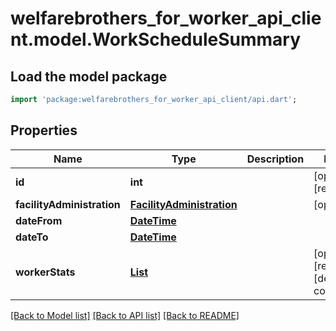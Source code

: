 # welfarebrothers_for_worker_api_client.model.WorkScheduleSummary

## Load the model package
```dart
import 'package:welfarebrothers_for_worker_api_client/api.dart';
```

## Properties
Name | Type | Description | Notes
------------ | ------------- | ------------- | -------------
**id** | **int** |  | [optional] [readonly] 
**facilityAdministration** | [**FacilityAdministration**](FacilityAdministration.md) |  | [optional] 
**dateFrom** | [**DateTime**](DateTime.md) |  | 
**dateTo** | [**DateTime**](DateTime.md) |  | 
**workerStats** | [**List<WorkerStat>**](WorkerStat.md) |  | [optional] [readonly] [default to const []]

[[Back to Model list]](../README.md#documentation-for-models) [[Back to API list]](../README.md#documentation-for-api-endpoints) [[Back to README]](../README.md)


